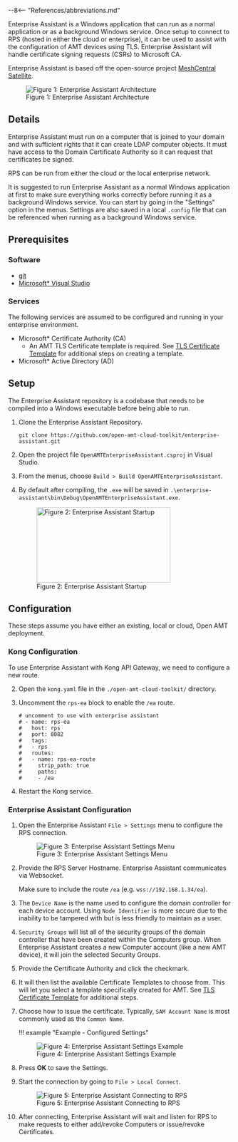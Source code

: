 --8<-- "References/abbreviations.md"

Enterprise Assistant is a Windows application that can run as a normal application or as a background Windows service. Once setup to connect to RPS (hosted in either the cloud or enterprise), it can be used to assist with the configuration of AMT devices using TLS. Enterprise Assistant will handle certificate signing requests (CSRs) to Microsoft CA.

Enterprise Assistant is based off the open-source project [MeshCentral Satellite](https://github.com/Ylianst/MeshCentralSatellite).

<figure class="figure-image">
    <img src="..\..\..\assets\images\EA_Architecture.png" alt="Figure 1: Enterprise Assistant Architecture">
    <figcaption>Figure 1: Enterprise Assistant Architecture</figcaption>
</figure>

## Details

Enterprise Assistant must run on a computer that is joined to your domain and with sufficient rights that it can create LDAP computer objects. It must have access to the Domain Certificate Authority so it can request that certificates be signed.

RPS can be run from either the cloud or the local enterprise network.

It is suggested to run Enterprise Assistant as a normal Windows application at first to make sure everything works correctly before running it as a background Windows service. You can start by going in the "Settings" option in the menus. Settings are also saved in a local `.config` file that can be referenced when running as a background Windows service.

## Prerequisites

### Software

- [git](https://git-scm.com/downloads)
- [Microsoft* Visual Studio](https://visualstudio.microsoft.com/downloads/)

### Services

The following services are assumed to be configured and running in your enterprise environment.

- Microsoft* Certificate Authority (CA)
    - An AMT TLS Certificate template is required. See [TLS Certificate Template](tlsCertTemplate.md) for additional steps on creating a template.
- Microsoft* Active Directory (AD)

## Setup

The Enterprise Assistant repository is a codebase that needs to be compiled into a Windows executable before being able to run. 

1. Clone the Enterprise Assistant Repository.
    ```
    git clone https://github.com/open-amt-cloud-toolkit/enterprise-assistant.git
    ```

2. Open the project file `OpenAMTEnterpriseAssistant.csproj` in Visual Studio.

3. From the menus, choose `Build > Build OpenAMTEnterpriseAssistant`.

4. By default after compiling, the `.exe` will be saved in `.\enterprise-assistant\bin\Debug\OpenAMTEnterpriseAssistant.exe`.

    <figure class="figure-image">
        <img width="300" height="169" src="..\..\..\assets\images\EA_Startup.png" alt="Figure 2: Enterprise Assistant Startup">
        <figcaption>Figure 2: Enterprise Assistant Startup</figcaption>
    </figure>

## Configuration

These steps assume you have either an existing, local or cloud, Open AMT deployment. 

### Kong Configuration

To use Enterprise Assistant with Kong API Gateway, we need to configure a new route.

2. Open the `kong.yaml` file in the `./open-amt-cloud-toolkit/` directory.

3. Uncomment the `rps-ea` block to enable the `/ea` route.

    ```
    # uncomment to use with enterprise assistant
    # - name: rps-ea
    #   host: rps
    #   port: 8082
    #   tags:
    #   - rps
    #   routes:
    #   - name: rps-ea-route
    #     strip_path: true
    #     paths:
    #     - /ea
    ```

4. Restart the Kong service.

### Enterprise Assistant Configuration

1. Open the Enterprise Assistant `File > Settings` menu to configure the RPS connection.

    <figure class="figure-image">
        <img src="..\..\..\assets\images\EA_SettingsEmpty.png" alt="Figure 3: Enterprise Assistant Settings Menu">
        <figcaption>Figure 3: Enterprise Assistant Settings Menu</figcaption>
    </figure>

2. Provide the RPS Server Hostname. Enterprise Assistant communicates via Websocket. 

    Make sure to include the route `/ea` (e.g. `wss://192.168.1.34/ea`).

3. The `Device Name` is the name used to configure the domain controller for each device account. Using `Node Identifier` is more secure due to the inability to be tampered with but is less friendly to maintain as a user.

4. `Security Groups` will list all of the security groups of the domain controller that have been created within the Computers group. When Enterprise Assistant creates a new Computer account (like a new AMT device), it will join the selected Security Groups.

5. Provide the Certificate Authority and click the checkmark.

6. It will then list the available Certificate Templates to choose from. This will let you select a template specifically created for AMT. See [TLS Certificate Template](tlsCertTemplate.md) for additional steps.

7. Choose how to issue the certificate. Typically, `SAM Account Name` is most commonly used as the `Common Name`.

    !!! example "Example - Configured Settings"
        <figure class="figure-image">
            <img src="..\..\..\assets\images\EA_SettingsFull.png" alt="Figure 4: Enterprise Assistant Settings Example">
            <figcaption>Figure 4: Enterprise Assistant Settings Example</figcaption>
        </figure>

8. Press **OK** to save the Settings.

9. Start the connection by going to `File > Local Connect`.

    <figure class="figure-image">
        <img src="..\..\..\assets\images\EA_Connected.png" alt="Figure 5: Enterprise Assistant Connecting to RPS">
        <figcaption>Figure 5: Enterprise Assistant Connecting to RPS</figcaption>
    </figure>

10. After connecting, Enterprise Assistant will wait and listen for RPS to make requests to either add/revoke Computers or issue/revoke Certificates.
